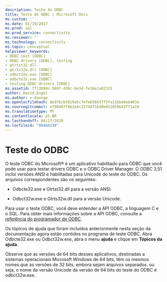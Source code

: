 ```yaml
---
description: Teste do ODBC
title: Teste de ODBC | Microsoft Docs
ms.custom: ''
ms.date: 01/19/2017
ms.prod: sql
ms.prod_service: connectivity
ms.reviewer: ''
ms.technology: connectivity
ms.topic: conceptual
helpviewer_keywords:
- ODBC test [ODBC]
- ODBC drivers [ODBC], testing
- gtrtst32.dll
- gtrts32w.dll [ODBC]
- odbct32w.exe [ODBC]
- odbcte32.exe [ODBC]
- testing ODBC drivers [ODBC]
ms.assetid: 7f13894c-5697-436c-be3d-fe16e1a02325
author: David-Engel
ms.author: v-daenge
ms.openlocfilehash: 8e97bcb5819a5c7efeb56637f5fa11bbebeb483e
ms.sourcegitcommit: e700497f962e4c2274df16d9e651059b42ff1a10
ms.translationtype: MT
ms.contentlocale: pt-BR
ms.lasthandoff: 08/17/2020
ms.locfileid: "88466238"
---
```

# <a name="odbc-test"></a>Teste do ODBC
O teste ODBC do Microsoft® é um aplicativo habilitado para ODBC que você pode usar para testar drivers ODBC e o ODBC Driver Manager. O ODBC 3,51 inclui versões ANSI e habilitadas para Unicode do teste do ODBC. Os arquivos correspondentes são os seguintes:  
  
-   Odbcte32.exe e Gtrtst32.dll para a versão ANSI.  
  
-   Odbct32w.exe e Gtrts32w.dll para a versão Unicode.  
  
 Para usar o teste ODBC, você deve entender a API ODBC, a linguagem C e o SQL. Para obter mais informações sobre a API ODBC, consulte a [referência do programador de ODBC](../odbc/reference/odbc-programmer-s-reference.md).  
  
 Os tópicos de ajuda que foram incluídos anteriormente nesta seção da documentação agora estão contidos no programa de teste ODBC. Abra Odbcte32.exe ou Odbct32w.exe, abra o menu **ajuda** e clique em **Tópicos da ajuda**.  
  
 Observe que as versões de 64 bits desses aplicativos, destinadas a sistemas operacionais Microsoft Windows de 64 bits, têm os mesmos nomes que as versões de 32 bits, embora sejam arquivos separados. ou seja, o nome da versão Unicode da versão de 64 bits do teste do ODBC é odbct32w.exe.
